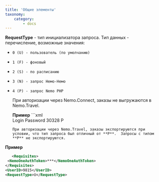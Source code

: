 ```yaml
---
title: 'Общие элементы'
taxonomy:
    category:
        - docs
---
```


   **RequestType** - тип инициализатора запроса. Тип данных - перечисление, возможные значения:

*     0 (U) - пользователь (по умолчанию)
*     1 (F) - фоновый
*     2 (S) - по расписанию
*     3 (N) - запрос Немо-Немо
*     4 (P) - запрос Nemo PHP
    
    При авторизации через Nemo.Connect, заказы не выгружаются в Nemo.Travel.
    
   **Пример**
      ```xml  
    <Requisites>
    <Login>Login</Login>
    <Password>Password</Password>
  </Requisites>
  <UserID>30328</UserID>
  <RequestType>P</RequestType>
    ```  
    При авторизации через Nemo.Travel, заказы экспортируются при условии, что тип запроса был отличный от **P**.  Запросы с типом **P** не экспортируются.
    
 **Пример**
   ```xml    
      <Requisites>
    <NemoOneAuthToken>***</NemoOneAuthToken>
  </Requisites>
  <UserID>9815</UserID>
  <RequestType>U</RequestType>
  ```  
  